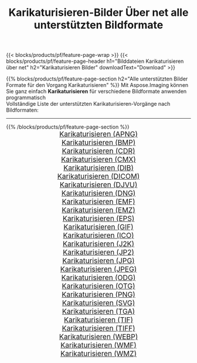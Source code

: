 ﻿---
title: Karikaturisieren-Bilder Über net alle unterstützten Bildformate 
weight: 3920
url: /de/net/cartoonify 
lang: de
langdirlevel: 2
locales: zh-hans,ja,it,ru,de,es,fr,nl,id,lt,pl,pt,vi,tr,ko,zh-hant,ar,hi,th,sv,cs,uk,he
description: Mit Aspose.Imaging können Sie ganz einfach Karikaturisieren Bilder über net
---

{{< blocks/products/pf/feature-page-wrap >}}
{{< blocks/products/pf/feature-page-header h1="Bilddateien Karikaturisieren über net" h2="Karikaturisieren Bilder" downloadText="Download" >}}


{{% blocks/products/pf/feature-page-section  h2="Alle unterstützten Bilder Formate für den Vorgang Karikaturisieren" %}}
Mit Aspose.Imaging können Sie ganz einfach **Karikaturisieren** für verschiedene Bildformate anwenden programmatisch
<br/>
Vollständige Liste der unterstützten Karikaturisieren-Vorgänge nach Bildformaten:
<hr/>
{{% /blocks/products/pf/feature-page-section %}}
<div class="container-fluid productfamilypage bg-gray">
    <div class="convertypes bg-gray agp-content section">
        <div class="container">
		<div class="row other-converters" style="gap: 10px;font-size: 19px;text-align:center;">
		    <div class='col-md-2 other-converter remove-lp remove-rp'><a href="/imaging/de/net/cartoonify/apng" style="padding:15px;">Karikaturisieren (APNG)</a></div><div class='col-md-2 other-converter remove-lp remove-rp'><a href="/imaging/de/net/cartoonify/bmp" style="padding:15px;">Karikaturisieren (BMP)</a></div><div class='col-md-2 other-converter remove-lp remove-rp'><a href="/imaging/de/net/cartoonify/cdr" style="padding:15px;">Karikaturisieren (CDR)</a></div><div class='col-md-2 other-converter remove-lp remove-rp'><a href="/imaging/de/net/cartoonify/cmx" style="padding:15px;">Karikaturisieren (CMX)</a></div><div class='col-md-2 other-converter remove-lp remove-rp'><a href="/imaging/de/net/cartoonify/dib" style="padding:15px;">Karikaturisieren (DIB)</a></div><div class='col-md-2 other-converter remove-lp remove-rp'><a href="/imaging/de/net/cartoonify/dicom" style="padding:15px;">Karikaturisieren (DICOM)</a></div><div class='col-md-2 other-converter remove-lp remove-rp'><a href="/imaging/de/net/cartoonify/djvu" style="padding:15px;">Karikaturisieren (DJVU)</a></div><div class='col-md-2 other-converter remove-lp remove-rp'><a href="/imaging/de/net/cartoonify/dng" style="padding:15px;">Karikaturisieren (DNG)</a></div><div class='col-md-2 other-converter remove-lp remove-rp'><a href="/imaging/de/net/cartoonify/emf" style="padding:15px;">Karikaturisieren (EMF)</a></div><div class='col-md-2 other-converter remove-lp remove-rp'><a href="/imaging/de/net/cartoonify/emz" style="padding:15px;">Karikaturisieren (EMZ)</a></div><div class='col-md-2 other-converter remove-lp remove-rp'><a href="/imaging/de/net/cartoonify/eps" style="padding:15px;">Karikaturisieren (EPS)</a></div><div class='col-md-2 other-converter remove-lp remove-rp'><a href="/imaging/de/net/cartoonify/gif" style="padding:15px;">Karikaturisieren (GIF)</a></div><div class='col-md-2 other-converter remove-lp remove-rp'><a href="/imaging/de/net/cartoonify/ico" style="padding:15px;">Karikaturisieren (ICO)</a></div><div class='col-md-2 other-converter remove-lp remove-rp'><a href="/imaging/de/net/cartoonify/j2k" style="padding:15px;">Karikaturisieren (J2K)</a></div><div class='col-md-2 other-converter remove-lp remove-rp'><a href="/imaging/de/net/cartoonify/jp2" style="padding:15px;">Karikaturisieren (JP2)</a></div><div class='col-md-2 other-converter remove-lp remove-rp'><a href="/imaging/de/net/cartoonify/jpg" style="padding:15px;">Karikaturisieren (JPG)</a></div><div class='col-md-2 other-converter remove-lp remove-rp'><a href="/imaging/de/net/cartoonify/jpeg" style="padding:15px;">Karikaturisieren (JPEG)</a></div><div class='col-md-2 other-converter remove-lp remove-rp'><a href="/imaging/de/net/cartoonify/odg" style="padding:15px;">Karikaturisieren (ODG)</a></div><div class='col-md-2 other-converter remove-lp remove-rp'><a href="/imaging/de/net/cartoonify/otg" style="padding:15px;">Karikaturisieren (OTG)</a></div><div class='col-md-2 other-converter remove-lp remove-rp'><a href="/imaging/de/net/cartoonify/png" style="padding:15px;">Karikaturisieren (PNG)</a></div><div class='col-md-2 other-converter remove-lp remove-rp'><a href="/imaging/de/net/cartoonify/svg" style="padding:15px;">Karikaturisieren (SVG)</a></div><div class='col-md-2 other-converter remove-lp remove-rp'><a href="/imaging/de/net/cartoonify/tga" style="padding:15px;">Karikaturisieren (TGA)</a></div><div class='col-md-2 other-converter remove-lp remove-rp'><a href="/imaging/de/net/cartoonify/tif" style="padding:15px;">Karikaturisieren (TIF)</a></div><div class='col-md-2 other-converter remove-lp remove-rp'><a href="/imaging/de/net/cartoonify/tiff" style="padding:15px;">Karikaturisieren (TIFF)</a></div><div class='col-md-2 other-converter remove-lp remove-rp'><a href="/imaging/de/net/cartoonify/webp" style="padding:15px;">Karikaturisieren (WEBP)</a></div><div class='col-md-2 other-converter remove-lp remove-rp'><a href="/imaging/de/net/cartoonify/wmf" style="padding:15px;">Karikaturisieren (WMF)</a></div><div class='col-md-2 other-converter remove-lp remove-rp'><a href="/imaging/de/net/cartoonify/wmz" style="padding:15px;">Karikaturisieren (WMZ)</a></div>
                </div>
        </div>
    </div>
</div>
<br/>
